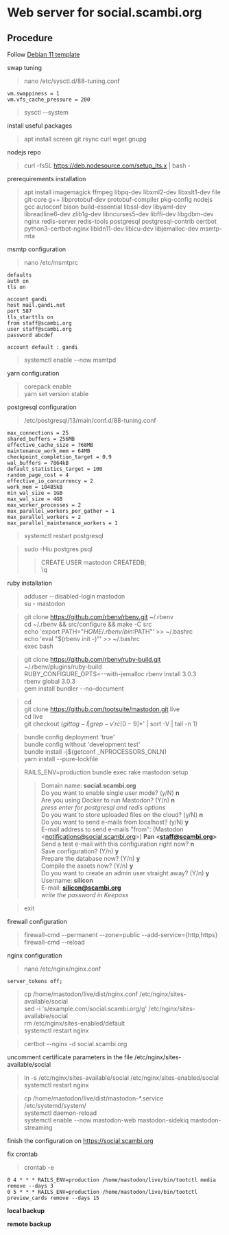 # Web server for social.scambi.org

## Procedure

Follow [Debian 11 template](001-Debian_11-template.md)

swap tuning  
>nano /etc/sysctl.d/88-tuning.conf

    vm.swappiness = 1
    vm.vfs_cache_pressure = 200

>sysctl --system

install useful packages  
>apt install screen git rsync curl wget gnupg

nodejs repo
>curl -fsSL https://deb.nodesource.com/setup_lts.x | bash -  

prerequirements installation  
>apt install imagemagick ffmpeg libpq-dev libxml2-dev libxslt1-dev file git-core g++ libprotobuf-dev protobuf-compiler pkg-config nodejs gcc autoconf bison build-essential libssl-dev libyaml-dev libreadline6-dev zlib1g-dev libncurses5-dev libffi-dev libgdbm-dev nginx redis-server redis-tools postgresql postgresql-contrib certbot python3-certbot-nginx libidn11-dev libicu-dev libjemalloc-dev msmtp-mta  

msmtp configuration  
>nano /etc/msmtprc

    defaults
    auth on
    tls on  

    account gandi
    host mail.gandi.net
    port 587
    tls_starttls on
    from staff@scambi.org
    user staff@scambi.org
    password abcdef   

    account default : gandi

>systemctl enable --now msmtpd

yarn configuration
>corepack enable  
>yarn set version stable  

postgresql configuration
>/etc/postgresql/13/main/conf.d/88-tuning.conf  

    max_connections = 25
    shared_buffers = 256MB
    effective_cache_size = 768MB
    maintenance_work_mem = 64MB
    checkpoint_completion_target = 0.9
    wal_buffers = 7864kB
    default_statistics_target = 100
    random_page_cost = 4
    effective_io_concurrency = 2
    work_mem = 10485kB
    min_wal_size = 1GB
    max_wal_size = 4GB
    max_worker_processes = 2
    max_parallel_workers_per_gather = 1
    max_parallel_workers = 2
    max_parallel_maintenance_workers = 1

>systemctl restart postgresql

>sudo -Hiu postgres psql  
>>CREATE USER mastodon CREATEDB;  
>>\q  

ruby installation
>adduser --disabled-login mastodon  
>su - mastodon  

>git clone https://github.com/rbenv/rbenv.git ~/.rbenv  
>cd ~/.rbenv && src/configure && make -C src  
>echo 'export PATH="$HOME/.rbenv/bin:$PATH"' >> ~/.bashrc  
>echo 'eval "$(rbenv init -)"' >> ~/.bashrc  
>exec bash  

>git clone https://github.com/rbenv/ruby-build.git ~/.rbenv/plugins/ruby-build  
>RUBY_CONFIGURE_OPTS=--with-jemalloc rbenv install 3.0.3  
>rbenv global 3.0.3  
>gem install bundler --no-document  

>cd  
>git clone https://github.com/tootsuite/mastodon.git live  
>cd live  
>    git checkout $(git tag -l | grep -v 'rc[0-9]*$' | sort -V | tail -n 1)  

>bundle config deployment 'true'  
>bundle config without 'development test'  
>bundle install -j$(getconf _NPROCESSORS_ONLN)  
>yarn install --pure-lockfile  

>RAILS_ENV=production bundle exec rake mastodon:setup  
>>Domain name: **social.scambi.org**  
>>Do you want to enable single user mode? (y/N) **n**  
>>Are you using Docker to run Mastodon? (Y/n) **n**  
>>*press enter for postgresql and redis options*  
>>Do you want to store uploaded files on the cloud? (y/N) **n**  
>>Do you want to send e-mails from localhost? (y/N) **y**  
>>E-mail address to send e-mails "from": (Mastodon \<notifications@social.scambi.org\>) **Pan \<staff@scambi.org\>**  
>>Send a test e-mail with this configuration right now? **n**  
>>Save configuration? (Y/n) **y**  
>>Prepare the database now? (Y/n) **y**  
>>Compile the assets now? (Y/n) **y**  
>>Do you want to create an admin user straight away? (Y/n) **y**  
>>Username: **silicon**  
>>E-mail: **silicon@scambi.org**  
>>*write the password in Keepass*  

>exit  

firewall configuration  
>firewall-cmd --permanent --zone=public --add-service={http,https}  
>firewall-cmd --reload

nginx configuration  
>nano /etc/nginx/nginx.conf

    server_tokens off;

>cp /home/mastodon/live/dist/nginx.conf /etc/nginx/sites-available/social  
>sed -i 's/example.com/social.scambi.org/g' /etc/nginx/sites-available/social  
>rm /etc/nginx/sites-enabled/default  
>systemctl restart nginx  

>certbot --nginx -d social.scambi.org  

uncomment certificate parameters in the file /etc/nginx/sites-available/social  

>ln -s /etc/nginx/sites-available/social /etc/nginx/sites-enabled/social  
>systemctl restart nginx  

>cp /home/mastodon/live/dist/mastodon-*.service /etc/systemd/system/  
>systemctl daemon-reload  
>systemctl enable --now mastodon-web mastodon-sidekiq mastodon-streaming  

finish the configuration on https://social.scambi.org

fix crontab
>crontab -e

    0 4 * * * RAILS_ENV=production /home/mastodon/live/bin/tootctl media remove --days 3
    0 5 * * * RAILS_ENV=production /home/mastodon/live/bin/tootctl preview_cards remove --days 15


**local backup**

**remote backup**
